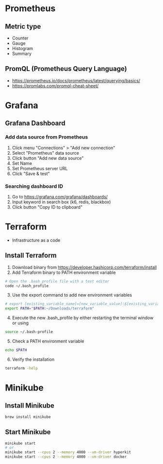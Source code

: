 # Prometheus
## Metric type 
- Counter 
- Gauge 
- Histogram 
- Summary
## PromQL (Prometheus Query Language)
- https://prometheus.io/docs/prometheus/latest/querying/basics/
- https://promlabs.com/promql-cheat-sheet/

# Grafana
## Grafana Dashboard
### Add data source from Prometheus
1. Click menu "Connections" > "Add new connection"
2. Select "Prometheus" data source
3. Click button "Add new data source"
4. Set Name 
5. Set Prometheus server URL
6. Click "Save & test"

### Searching dashboard ID
1. Go to https://grafana.com/grafana/dashboards/
2. Input keyword in search box (k6, redis, blackbox)
3. Click button "Copy ID to clipboard"

# Terraform
- Infrastructure as a code
## Install Terraform
1. Download binary from https://developer.hashicorp.com/terraform/install
2. Add Terraform binary to PATH environment variable
``` bash
# Open the .bash_profile file with a text editor
code ~/.bash_profile
```
3. Use the export command to add new environment variables
``` bash
# export [existing_variable_name]=[new_variable_value]:$[existing_variable_name]
export PATH="$PATH:~/Downloads/terraform"
```
4. Execute the new .bash_profile by either restarting the terminal window or using
``` bash
source ~/.bash-profile
```
5. Check a PATH environment variable
``` bash
echo $PATH
```
6. Verify the installation
``` bash
terraform -help
```

# Minikube
## Install Minikube
``` bash
brew install minikube
```

## Start Minikube
``` bash
minikube start
# or
minikube start --cpus 2 --memory 4000 --vm-driver hyperkit
minikube start --cpus 2 --memory 4000 --vm-driver docker
```